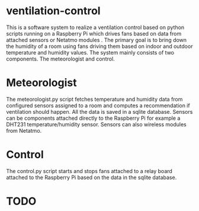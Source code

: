 ventilation-control
===================

This is a software system to realize a ventilation control based on python scripts running on a Raspberry Pi which drives fans based on data from attached sensors or Netatmo modules .
The primary goal is to bring down the humidity of a room using fans driving them based on indoor and outdoor temperature and humidity values.
The system mainly consists of two components. The meteorologist and control.

Meteorologist
=============

The meteorologist.py script fetches temperature and humidity data from configured sensors assigned to a room and computes a recommendation if ventilation should happen. All the data is saved in a sqlite database. 
Sensors can be components attached directly to the Raspberry Pi for example a DHT231 temperature/humidity sensor. Sensors can also wireless modules from Netatmo.

Control
=======

The control.py script starts and stops fans attached to a relay board attached to the Raspberry Pi based on the data in the sqlite database.

TODO
====
